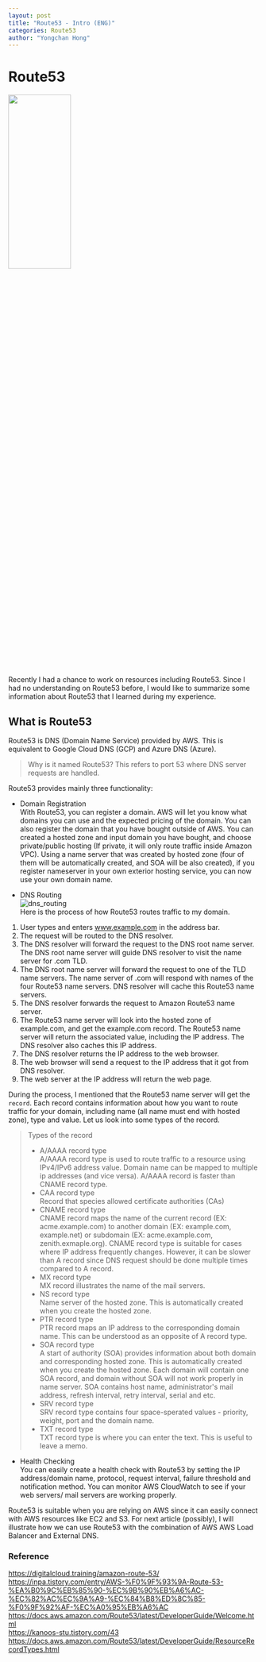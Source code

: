 ```yaml
---
layout: post
title: "Route53 - Intro (ENG)"
categories: Route53
author: "Yongchan Hong"
---
```


# Route53
<img src="https://digitalcloud.training/wp-content/uploads/2022/01/Amazon-Route-53-600x300.jpg"  width="50%" height="30%">  

<br />
Recently I had a chance to work on resources including Route53. Since I had no understanding on Route53 before, I would like to summarize some information about Route53 that I learned during my experience.  

<br />

## What is Route53
Route53 is DNS (Domain Name Service) provided by AWS. This is equivalent to Google Cloud DNS (GCP) and Azure DNS (Azure).  

> Why is it named Route53?
> This refers to port 53 where DNS server requests are handled. 

Route53 provides mainly three functionality:
- Domain Registration  
With Route53, you can register a domain. AWS will let you know what domains you can use and the expected pricing of the domain. You can also register the domain that you have bought outside of AWS. You can created a hosted zone and input domain you have bought, and choose private/public hosting (If private, it will only route traffic inside Amazon VPC). Using a name server that was created by hosted zone (four of them will be automatically created, and SOA will be also created), if you register nameserver in your own exterior hosting service, you can now use your own domain name.

- DNS Routing  
![dns_routing](https://docs.aws.amazon.com/images/Route53/latest/DeveloperGuide/images/how-route-53-routes-traffic.png)  
Here is the process of how Route53 routes traffic to my domain.
1. User types and enters www.example.com in the address bar.
2. The request will be routed to the DNS resolver.
3. The DNS resolver will forward the request to the DNS root name server. The DNS root name server will guide DNS resolver to visit the name server for .com TLD.
4. The DNS root name server will forward the request to one of the TLD name servers. The name server of .com will respond with names of the four Route53 name servers. DNS resolver will cache this Route53 name servers.
5. The DNS resolver forwards the request to Amazon Route53 name server.
6. The Route53 name server will look into the hosted zone of example.com, and get the example.com record. The Route53 name server will return the associated value, including the IP address. The DNS resolver also caches this IP address.
7. The DNS resolver returns the IP address to the web browser.
8. The web browser will send a request to the IP address that it got from DNS resolver.
9. The web server at the IP address will return the web page.

During the process, I mentioned that the Route53 name server will get the `record`. Each record contains information about how you want to route traffic for your domain, including name (all name must end with hosted zone), type and value. Let us look into some types of the record.

> Types of the record  
> - A/AAAA record type  
> A/AAAA record type is used to route traffic to a resource using IPv4/IPv6 address value. Domain name can be mapped to multiple ip addresses (and vice versa). A/AAAA record is faster than CNAME record type.
> - CAA record type  
> Record that species allowed certificate authorities (CAs)
> - CNAME record type  
> CNAME record maps the name of the current record (EX: acme.example.com) to another domain (EX: example.com, example.net) or subdomain (EX: acme.example.com, zenith.exmaple.org). CNAME record type is suitable for cases where IP address frequently changes. However, it can be slower than A record since DNS request should be done multiple times compared to A record.
> - MX record type  
> MX record illustrates the name of the mail servers.
> - NS record type  
> Name server of the hosted zone. This is automatically created when you create the hosted zone.
> - PTR record type  
> PTR record maps an IP address to the corresponding domain name. This can be understood as an opposite of A record type.
> - SOA record type  
> A start of authority (SOA) provides information about both domain and corresponding hosted zone. This is automatically created when you create the hosted zone. Each domain will contain one SOA record, and domain without SOA will not work properly in name server. SOA contains host name, administrator's mail address, refresh interval, retry interval, serial and etc.
> - SRV record type  
> SRV record type contains four space-sperated values - priority, weight, port and the domain name.
> - TXT record type  
> TXT record type is where you can enter the text. This is useful to leave a memo.

- Health Checking  
You can easily create a health check with Route53 by setting the IP address/domain name, protocol, request interval, failure threshold and notification method. You can monitor AWS CloudWatch to see if your web servers/ mail servers are working properly. 
 

Route53 is suitable when you are relying on AWS since it can easily connect with AWS resources like EC2 and S3. For next article (possibly), I will illustrate how we can use Route53 with the combination of AWS AWS Load Balancer and External DNS.


### Reference
https://digitalcloud.training/amazon-route-53/  
https://inpa.tistory.com/entry/AWS-%F0%9F%93%9A-Route-53-%EA%B0%9C%EB%85%90-%EC%9B%90%EB%A6%AC-%EC%82%AC%EC%9A%A9-%EC%84%B8%ED%8C%85-%F0%9F%92%AF-%EC%A0%95%EB%A6%AC   
https://docs.aws.amazon.com/Route53/latest/DeveloperGuide/Welcome.html  
https://kanoos-stu.tistory.com/43  
https://docs.aws.amazon.com/Route53/latest/DeveloperGuide/ResourceRecordTypes.html  

